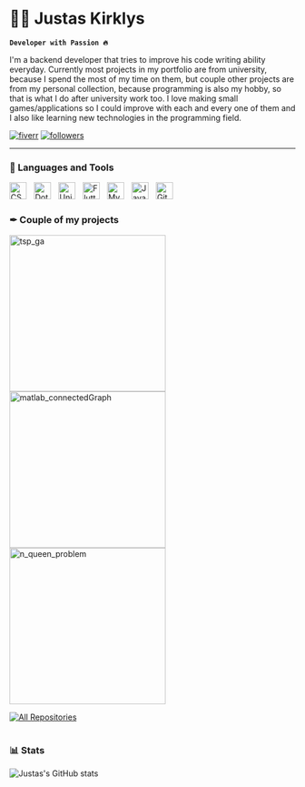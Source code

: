 # 👨‍💻 Justas Kirklys

**`Developer with Passion 🔥`**

I'm a backend developer that tries to improve his code writing ability everyday. Currently most projects in my portfolio are from university, because I spend the most of my time on them, but couple other projects are from my personal collection, because programming is also my hobby, so that is what I do after university work too. I love making small games/applications so I could improve with each and every one of them and I also like learning new technologies in the programming field.

   <p align="left">
      <a href="https://www.fiverr.com/jukicode">
         <img alt="fiverr" title="My Fiverr profile" src="https://custom-icon-badges.demolab.com/badge/Fiverr-62-488207?style=for-the-badge&labelColor=darkgreen&logo=fiverr&logoColor=white"/></a>
      <a href="https://github.com/devJUKI?tab=followers">
         <img alt="followers" title="Follow me on Github" src="https://custom-icon-badges.demolab.com/github/followers/devJUKI?color=236ad3&labelColor=1155ba&style=for-the-badge&logo=person-add&label=Follow&logoColor=white"/></a>
   </p>

---

### 🧰 Languages and Tools

<img align="left" alt="CSharp" width="30px" style="padding-right:10px;" src="https://cdn.jsdelivr.net/gh/devicons/devicon/icons/csharp/csharp-original.svg"/>
<img align="left" alt="DotNet" width="30px" style="padding-right:10px;" src="https://cdn.jsdelivr.net/gh/devicons/devicon/icons/dot-net/dot-net-original.svg" />
<img align="left" alt="Unity" width="30px" style="padding-right:10px;" src="https://cdn.jsdelivr.net/gh/devicons/devicon/icons/unity/unity-original.svg" />
<img align="left" alt="Flutter" width="30px" style="padding-right:10px;" src="https://cdn.jsdelivr.net/gh/devicons/devicon/icons/flutter/flutter-original.svg" />
<img align="left" alt="MySQL" width="30px" style="padding-right:10px;" src="https://cdn.jsdelivr.net/gh/devicons/devicon/icons/mysql/mysql-original.svg" />
<img align="left" alt="Java" width="30px" style="padding-right:10px;" src="https://cdn.jsdelivr.net/gh/devicons/devicon/icons/java/java-original.svg"/>
<img align="left" alt="Github" width="30px" style="padding-right:10px;" src="https://cdn.jsdelivr.net/gh/devicons/devicon/icons/github/github-original.svg" />
<br />

#

### ✒ Couple of my projects

<!-- BEGIN GITHUB-PROJECTS -->
  <a href="https://github.com/devJUKI/TSP_GA/"><img width="275" src="https://denvercoder1-github-readme-stats.vercel.app/api/pin/?username=devJUKI&repo=TSP_GA&theme=react&bg_color=1F222E&title_color=F85D7F&hide_border=true&icon_color=F8D866&show_icons=false" alt="tsp_ga"></a>
  <a href="https://github.com/devJUKI/MATLAB-ConnectedGraph"><img width="275" src="https://denvercoder1-github-readme-stats.vercel.app/api/pin/?username=devJUKI&repo=MATLAB-ConnectedGraph&theme=react&bg_color=1F222E&title_color=F85D7F&hide_border=true&icon_color=F8D866&show_icons=false" alt="matlab_connectedGraph"></a>
  <a href="https://github.com/devJUKI/N-Queen-Problem"><img width="275" src="https://denvercoder1-github-readme-stats.vercel.app/api/pin/?username=devJUKI&repo=N-Queen-Problem&theme=react&bg_color=1F222E&title_color=F85D7F&hide_border=true&icon_color=F8D866&show_icons=false" alt="n_queen_problem"></a>
<!-- END GITHUB-PROJECTS -->

<p align="left">
  <a href="https://github.com/devJUKI/?tab=repositories&sort=stargazers"><img alt="All Repositories" title="All Repositories" src="https://custom-icon-badges.demolab.com/badge/-All%20Repos-6C6C6C?style=for-the-badge&logoColor=white&logo=repo"/></a>
</p>

#

### 📊 Stats

![Justas's GitHub stats](https://github-readme-stats.vercel.app/api?username=devJUKI&show_icons=true&theme=gruvbox)

<!-- ![GitHub Streak](https://streak-stats.demolab.com?user=devJUKI&theme=gruvbox&border_radius=4.5) -->
